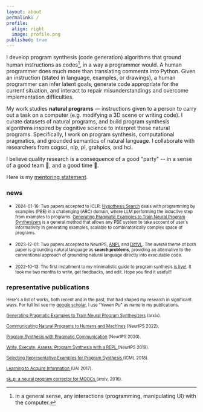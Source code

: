 ```yaml
---
layout: about
permalink: /
profile:
  align: right
  image: profile.png
published: true
---
```


I develop program synthesis (code generation) algorithms that ground human instructions as codes[^1], in a way a programmer would. A human programmer does much more than translating comments into Python. Given an instruction (stated in language, examples, or drawings), a human programmer can infer latent goals, generate code appropriate for the current situation, and interact to repair misunderstandings and overcome implementation difficulties.

My work studies **natural programs** — instructions given to a person to carry out a task on a computer (e.g. modifying a 3D scene or writing code). I curate datasets of natural programs, and build program synthesis algorithms inspired by cognitive science to interpret these natural programs. Specifically, I work on program synthesis, computational pragmatics, and grounded semantics of natural language. I collaborate with researchers from cogsci, nlp, pl, grahpics, and hci.

I believe quality research is a consequence of a good "party" -- in a sense of a good team 👥, and a good time 🎉.
 <!-- I rely heavily on [my collaborators](/collaborators/) for their expertise, guidance, and encouragement.  -->
Here is my [mentoring statement](/mentoring-statement/).

[^1]: in a general sense, any interactions (programming, manipulating UI) with the computer.

### news

* <span style="font-size:0.8em;"> 2024-01-16: Two papers accepted to ICLR. [Hypothesis Search](https://arxiv.org/abs/2309.05660) deals with programming by examples (PBE) in a challenging (ARC) domain, where LLM performing the inductive step from examples to programs. [Generating Pragmatic Examples to Train Neural Program Synthesizers](https://arxiv.org/abs/2311.05740) is a general method that allows any PBE system to take account of user's informativity in generating examples, scalable to combinatorically complex space of programs. </span>

* <span style="font-size:0.8em;"> 2023-12-01: Two papers accepted to NeurIPS, [ANPL](https://arxiv.org/abs/2305.18498) and [DiffVL](https://neurips.cc/virtual/2023/poster/70947). The overall theme of both paper is grounding natural language as **search problems**, providing an alternative to the conventional approach of grounding natural language directly into executable code. </span>

* <span style="font-size:0.8em;"> 2022-10-13: The first installment to my minimalistic guide to program synthesis [is live!](https://evanthebouncy.github.io/program-synthesis-minimal/). It took me two months to write, get feedbacks, and edit. Hope you find it useful!! </span>

### representative publications

<span style="font-size:0.8em;"> Here's a list of works, both recent and in the past, that had shaped my research in significant ways. For full list see my [google scholar](https://scholar.google.com/citations?user=LJnNKXMAAAAJ&hl=en), I use "Yewen Pu" as name in my publications. </span>

<span style="font-size:0.8em;"> [Generating Pragmatic Examples to Train Neural Program Synthesizers](https://arxiv.org/abs/2311.05740) (arxiv). </span>

<span style="font-size:0.8em;"> [Communicating Natural Programs to Humans and Machines](https://arxiv.org/abs/2106.07824) (NeurIPS 2022). </span>

<span style="font-size:0.8em;">  [Program Synthesis with Pragmatic Communication](https://arxiv.org/abs/2007.05060) (NeurIPS 2020). </span>

<span style="font-size:0.8em;">  [Write, Execute, Assess: Program Synthesis with a REPL
](https://arxiv.org/abs/1906.04604) (NeurIPS 2019). </span>

<span style="font-size:0.8em;">  [Selecting Representative Examples for Program Synthesis
](https://arxiv.org/abs/1711.03243) (ICML 2018). </span>

<span style="font-size:0.8em;">  [Learning to Acquire Information
](https://arxiv.org/abs/1704.06131) (UAI 2017). </span>

<span style="font-size:0.8em;">  [sk_p: a neural program corrector for MOOCs
](https://arxiv.org/abs/1607.02902) (arxiv, 2016). </span>
